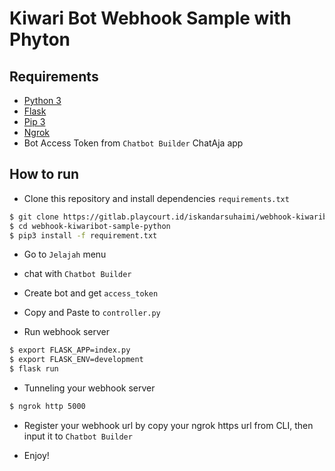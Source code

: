# Kiwari Bot Webhook Sample with Phyton

## Requirements

* [Python 3](https://www.python.org/)
* [Flask](http://flask.pocoo.org/)
* [Pip 3](https://pypi.org/project/pip/)
* [Ngrok](https://ngrok.com/)
* Bot Access Token from `Chatbot Builder` ChatAja app

## How to run

* Clone this repository and install dependencies `requirements.txt`

```bash
$ git clone https://gitlab.playcourt.id/iskandarsuhaimi/webhook-kiwaribot-sample-python.git
$ cd webhook-kiwaribot-sample-python
$ pip3 install -f requirement.txt
```

* Go to `Jelajah` menu
* chat with `Chatbot Builder`
* Create bot and get `access_token`
* Copy and Paste to `controller.py`

* Run webhook server

```bash
$ export FLASK_APP=index.py
$ export FLASK_ENV=development
$ flask run
```

* Tunneling your webhook server

```bash
$ ngrok http 5000
```

* Register your webhook url by copy your ngrok https url from CLI, then input it to `Chatbot Builder`

* Enjoy!